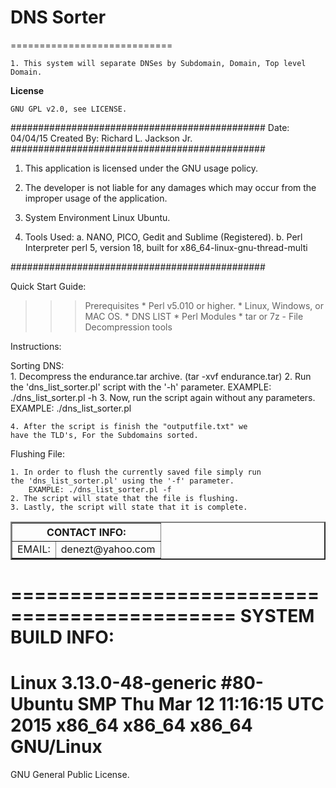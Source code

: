 # DNS Sorter
============================


```
1. This system will separate DNSes by Subdomain, Domain, Top level Domain.
```




**License**
```
GNU GPL v2.0, see LICENSE.
```
##############################################
Date: 		04/04/15 
Created By: 	Richard L. Jackson Jr.
##############################################

1) This application is licensed under 
the GNU usage policy.

2) The developer is not liable for any
damages which may occur from the 
improper usage of the application.

3) System Environment Linux Ubuntu.

4) Tools Used:
	a. NANO, PICO, Gedit and 
	Sublime (Registered).
	b. Perl Interpreter perl 5, version 18, 
	built for x86_64-linux-gnu-thread-multi

##############################################

Quick Start Guide:

>>>	Prerequisites
    	* Perl v5.010 or higher.
	* Linux, Windows, or MAC OS.
	* DNS LIST
	* Perl Modules 
	* tar or 7z - File Decompression tools 

Instructions:

Sorting DNS:	
	1. Decompress the endurance.tar archive. (tar -xvf endurance.tar)
	2. Run the 'dns_list_sorter.pl' script with the '-h' parameter.
		EXAMPLE: ./dns_list_sorter.pl -h
	3. Now, run the script again without any parameters.
		EXAMPLE: ./dns_list_sorter.pl

	4. After the script is finish the "outputfile.txt" we 
	have the TLD's, For the Subdomains sorted.

Flushing File:	

	1. In order to flush the currently saved file simply run
	the 'dns_list_sorter.pl' using the '-f' parameter.
		EXAMPLE: ./dns_list_sorter.pl -f
	2. The script will state that the file is flushing.
	3. Lastly, the script will state that it is complete.



<table border='2'>
<tr>
	<th colspan=2>CONTACT INFO:</th>
</tr>
<tr>
	<td>EMAIL:</td><td> denezt@yahoo.com</td>
</tr>
</table>




=============================================
SYSTEM BUILD INFO:
=============================================
Linux 3.13.0-48-generic 
#80-Ubuntu SMP Thu Mar 12 11:16:15 
UTC 2015 x86_64 x86_64 x86_64 GNU/Linux
=============================================

GNU General Public License.
